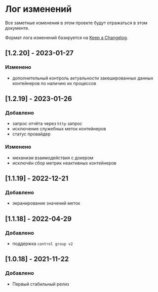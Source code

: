# Лог изменений

Все заметные изменения в этом проекте будут отражаться в этом документе.

Формат лога изменений базируется на [Keep a Changelog](https://keepachangelog.com/en/1.0.0/).

## [1.2.20] - 2023-01-27

### Изменено

* дополнительный контроль актуальности закешированных данных контейнеров по наличию их процессов 

## [1.2.19] - 2023-01-26

### Добавлено

* запрос отчёта через `http` запрос
* исключение служебных меток контейнеров
* статус провайдер

### Изменено

* механизм взаимодействия с докером
* исключён сбор метрик неактивных контейнеров 



## [1.1.19] - 2022-12-21

### Добавлено

* экранирование значений меток

## [1.1.18] - 2022-04-29

### Добавлено

* поддержка `control group v2`

## [1.0.18] - 2021-11-22

### Добавлено

* Первый стабильный релиз
